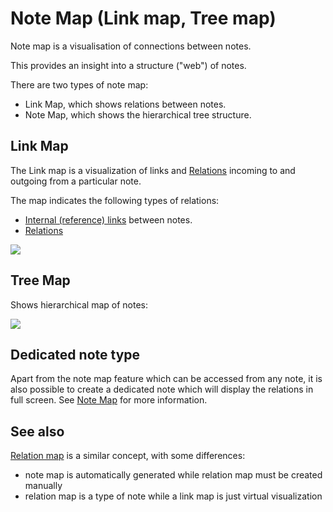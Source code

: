 # Note Map (Link map, Tree map)
Note map is a visualisation of connections between notes.

This provides an insight into a structure ("web") of notes.

There are two types of note map:

*   Link Map, which shows relations between notes.
*   Note Map, which shows the hierarchical tree structure.

## Link Map

The Link map is a visualization of links and <a class="reference-link" href="Attributes/Relations.md">Relations</a> incoming to and outgoing from a particular note.

The map indicates the following types of relations:

*   <a class="reference-link" href="../Note%20Types/Text/Links/Internal%20(reference)%20links.md">Internal (reference) links</a> between notes.
*   <a class="reference-link" href="Attributes/Relations.md">Relations</a>

![](1_Note%20Map%20\(Link%20map,%20Tree%20m.png)

## Tree Map

Shows hierarchical map of notes:

![](Note%20Map%20\(Link%20map,%20Tree%20m.png)

## Dedicated note type

Apart from the note map feature which can be accessed from any note, it is also possible to create a dedicated note which will display the relations in full screen. See [Note Map](../Note%20Types/Note%20Map.md) for more information.

## See also

[Relation map](../Note%20Types/Relation%20Map.md) is a similar concept, with some differences:

*   note map is automatically generated while relation map must be created manually
*   relation map is a type of note while a link map is just virtual visualization